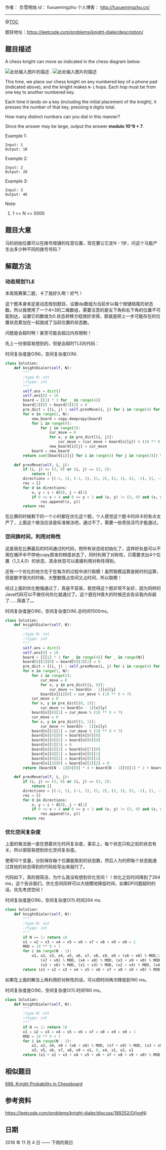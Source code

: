作者： 负雪明烛
id：	fuxuemingzhu
个人博客：	http://fuxuemingzhu.cn/

---
@[TOC](目录)


题目地址：https://leetcode.com/problems/knight-dialer/description/


## 题目描述

A chess knight can move as indicated in the chess diagram below:

![此处输入图片的描述][1]       .          ![此处输入图片的描述][2]

This time, we place our chess knight on any numbered key of a phone pad (indicated above), and the knight makes ``N-1`` hops.  Each hop must be from one key to another numbered key.

Each time it lands on a key (including the initial placement of the knight), it presses the number of that key, pressing ``N`` digits total.

How many distinct numbers can you dial in this manner?

Since the answer may be large, output the answer **modulo 10^9 + 7**.

 

Example 1:

    Input: 1
    Output: 10

Example 2:

    Input: 2
    Output: 20

Example 3:

    Input: 3
    Output: 46
 

Note:

1. 1 <= N <= 5000

## 题目大意

马的初始位置可以在拨号按键的任意位置，现在要让它走N - 1步，问这个马能产生出多少种不同的拨号号码？


## 解题方法

### 动态规划TLE

本周周赛第二题，卡了我好久啊！好气！

这个题本身肯定是动态规划题目，设置dp数组为当前步以每个按键结尾的状态数。所以我使用了一个4×3的二维数组，需要注意的是左下角和右下角的位置不可能到达，设置它的数值为0.状态转移方程很好求得，那就是把上一步可能存在的位置状态累加在一起就成了当前位置的状态数。

问题是会超时啊！甚至可能会超过内存限制！

先上一份很容易想到的，但是会超时TLE的代码：

时间复杂度是O(N)，空间复杂度O(N).

```python
class Solution:
    def knightDialer(self, N):
        """
        :type N: int
        :rtype: int
        """
        self.ans = dict()
        self.ans[0] = 10
        board = [[1] * 3 for _ in range(4)]
        board[3][0] = board[3][3] = 0
        pre_dict = {(i, j) : self.prevMove(i, j) for i in range(4) for j in range(3)}
        for n in range(1, N):
            new_board = copy.deepcopy(board)
            for i in range(4):
                for j in range(3):
                    cur_move = 0
                    for x, y in pre_dict[(i, j)]:
                        cur_move = (cur_move + board[x][y]) % (10 ** 9 + 7)
                    new_board[i][j] = cur_move
            board = new_board
        return sum([board[i][j] for i in range(4) for j in range(3)]) % (10 ** 9 + 7)
        
    def prevMove(self, i, j):
        if (i, j) == (3, 0) or (i, j) == (3, 2):
            return []
        directions = [(-2, 1), (-1, 2), (1, 2), (2, 1), (2, -1), (1, -2), (-1, -2), (-2, -1)]
        res = []
        for d in directions:
            x, y = i + d[0], j + d[1]
            if 0 <= x < 4 and 0 <= y < 3 and (x, y) != (3, 0) and (x, y) != (3, 2):
                res.append((x, y))
        return res
```

在比赛的时候剩下的一个小时都在优化这个题，个人感觉这个题卡时间卡的有点太严了，上面这个做法应该是标准做法吧，通过不了，需要一些奇技淫巧才能通过。

### 空间换时间，利用对称性

这是我在比赛最后的时间通过的代码，把所有状态给初始化了，这样好处是可以不用在循环中不停地copy原来的棋盘状态了，同时利用了对称性，只需要求出4个位置（1,2,4,0）的状态，其余状态可以直接利用对称性得到。

还有一个优化的地方在于在每次的过程中进行取模！虽然取模运算是耗时的运算，但是数字很大的时候，大整数既占空间又占时间，所以取模！

经过上面的优化勉强通过了，真是不容易，我觉得这个题非常不友好，因为同样的Java代码可以不做任何优化就通过了。这个题在N很大的时候还会告诉我内存超了……简直了。。

时间复杂度是O(N)，空间复杂度O(N).总时间1500ms。


```python
class Solution:
    def knightDialer(self, N):
        """
        :type N: int
        :rtype: int
        """
        self.ans = dict()
        self.ans[0] = 10
        board = [[[1] * 3 for _ in range(4)] for _ in range(N)]
        board[0][3][0] = board[0][3][2] = 0
        pre_dict = {(i, j) : self.prevMove(i, j) for i in range(4) for j in range(3)}
        for n in range(1, N):
            for i in range(2):
                cur_move = 0
                for x, y in pre_dict[(i, 0)]:
                    cur_move += board[n - 1][x][y]
                board[n][i][0] = cur_move % (10 ** 9 + 7)
            cur_move = 0
            for x, y in pre_dict[(0, 1)]:
                cur_move += board[n - 1][x][y]
            board[n][0][1] = cur_move % (10 ** 9 + 7)
            cur_move = 0
            for x, y in pre_dict[(3, 1)]:
                cur_move += board[n - 1][x][y]
            board[n][3][1] = cur_move % (10 ** 9 + 7)
            board[n][4][0] = board[n][0][0]
            board[n][0][2] = board[n][0][0]
            board[n][5][1] = 0
            board[n][6][2] = board[n][7][0]
            board[n][8][1] = board[n][0][1]
            board[n][9][2] = board[n][0][2]
            board[n][3][0] = board[n][3][2] = 0
        return (board[N - 1][0][0] * 4 + board[N - 1][0][1] * 2 + board[N - 1][10][0] * 2 + board[N - 1][3][1] + board[N - 1][11][1]) % (10 ** 9 + 7)
        
    def prevMove(self, i, j):
        if (i, j) == (3, 0) or (i, j) == (3, 2):
            return []
        directions = [(-2, 1), (-1, 2), (1, 2), (2, 1), (2, -1), (1, -2), (-1, -2), (-2, -1)]
        res = []
        for d in directions:
            x, y = i + d[0], j + d[1]
            if 0 <= x < 4 and 0 <= y < 3 and (x, y) != (3, 0) and (x, y) != (3, 2):
                res.append((x, y))
        return res
```


### 优化空间复杂度

上面的做法我一直在想着优化时间复杂度，事实上，每个状态只和之前的状态有关，所以很容易想到优化空间复杂度。

使用10个变量，分别保存每个位置能取到的状态数，然后人为的把每个状态能通过其他的状态得到的代码给写出来就行了。

代码如下，真的很简洁，为什么我没有想到优化空间！！优化之后时间降到了264 ms，这个告诉我们，优化空间同样可以大规模地降低时间，如果DP问题超时的话，优先考虑空间！

时间复杂度是O(N)，空间复杂度O(1).时间264 ms.

```python
class Solution:
    def knightDialer(self, N):
        """
        :type N: int
        :rtype: int
        """
        if N == 1: return 10
        x1 = x2 = x3 = x4 = x5 = x6 = x7 = x8 = x9 = x0 = 1
        MOD = 10 ** 9 + 7
        for i in range(N - 1):
            x1, x2, x3, x4, x5, x6, x7, x8, x9, x0 = (x6 + x8) % MOD,\
                (x7 + x9) % MOD, (x4 + x8) % MOD, (x3 + x9 + x0) % MOD, 0, (x1 + x7 + x0) % MOD,\
                (x2 + x6) % MOD, (x1 + x3) % MOD, (x2 + x4) % MOD, (x4 + x6) % MOD
        return (x1 + x2 + x3 + x4 + x5 + x6 + x7 + x8 + x9 + x0) % MOD
```

如果在上面的解法上再利用好对称性的话，可以把时间再次降低到160 ms。

时间复杂度是O(N)，空间复杂度O(1).时间160 ms。

```python
class Solution:
    def knightDialer(self, N):
        """
        :type N: int
        :rtype: int
        """
        if N == 1: return 10
        x1 = x2 = x3 = x4 = x5 = x6 = x7 = x8 = x9 = x0 = 1
        MOD = 10 ** 9 + 7
        for i in range(N - 1):
            x1, x2, x4, x0 = (x6 + x8) % MOD, (x7 + x9) % MOD, (x3 + x9 + x0) % MOD, (x4 + x6) % MOD
            x3, x5, x6, x7, x8, x9 = x1, 0, x4, x1, x2, x1
        return (x1 + x2 + x3 + x4 + x5 + x6 + x7 + x8 + x9 + x0) % MOD
```


## 相似题目

[688. Knight Probability in Chessboard][12]

## 参考资料

https://leetcode.com/problems/knight-dialer/discuss/189252/O(logN)

## 日期

2018 年 11 月 4 日 —— 下雨的周日


  [1]: https://assets.leetcode.com/uploads/2018/10/12/knight.png
  [2]: https://assets.leetcode.com/uploads/2018/10/30/keypad.png
  [3]: https://assets.leetcode.com/uploads/2018/10/30/keypad.png
  [4]: https://assets.leetcode.com/uploads/2018/10/30/keypad.png
  [5]: https://assets.leetcode.com/uploads/2018/10/12/knight.png
  [6]: https://assets.leetcode.com/uploads/2018/10/12/knight.png
  [7]: https://assets.leetcode.com/uploads/2018/10/12/knight.png
  [8]: https://assets.leetcode.com/uploads/2018/10/30/keypad.png
  [9]: https://assets.leetcode.com/uploads/2018/10/30/keypad.png
  [10]: https://assets.leetcode.com/uploads/2018/10/12/knight.png
  [11]: https://assets.leetcode.com/uploads/2018/10/12/knight.png
  [12]: https://blog.csdn.net/fuxuemingzhu/article/details/82747623
